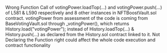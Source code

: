 Wrong Function Call of votingPower.loadTop(...) and votingPower.push(...) of L581 & L590 respectively and 8 other instances in NFTBoostVault.sol contract. votingPower from assessment of the code is coming from BaseVotingVault.sol through _votingPower(), which returns History.load("votingPower"); instead of History.loadTop(...) & History.push(...) as declared from the History.sol contract linked to it. Not Declaring the Function right could affect the whole code execution and contract functionality